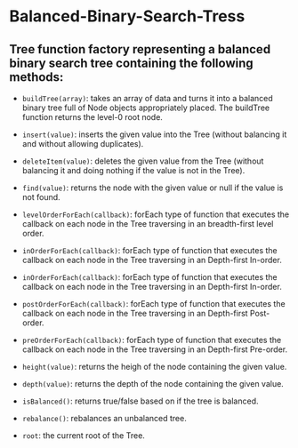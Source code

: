 # Balanced-Binary-Search-Tress

## Tree function factory representing a balanced binary search tree containing the following methods:
- `buildTree(array)`: takes an array of data and turns it into a balanced binary tree full of Node objects appropriately placed. The buildTree function returns the level-0 root node.

- `insert(value)`: inserts the given value into the Tree (without balancing it and without allowing duplicates).

- `deleteItem(value)`: deletes the given value from the Tree (without balancing it and doing nothing if the value is not in the Tree).

- `find(value)`: returns the node with the given value or null if the value is not found.

- `levelOrderForEach(callback)`: forEach type of function that executes the callback on each node in the Tree traversing in an breadth-first level order.

- `inOrderForEach(callback)`: forEach type of function that executes the callback on each node in the Tree traversing in an Depth-first In-order.

- `inOrderForEach(callback)`: forEach type of function that executes the callback on each node in the Tree traversing in an Depth-first In-order.

- `postOrderForEach(callback)`: forEach type of function that executes the callback on each node in the Tree traversing in an Depth-first Post-order.

- `preOrderForEach(callback)`: forEach type of function that executes the callback on each node in the Tree traversing in an Depth-first Pre-order.

- `height(value)`: returns the heigh of the node containing the given value.

- `depth(value)`: returns the depth of the node containing the given value.

- `isBalanced()`: returns true/false based on if the tree is balanced.

- `rebalance()`: rebalances an unbalanced tree.

- `root`: the current root of the Tree.
